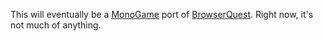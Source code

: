 This will eventually be a [MonoGame](http://www.monogame.net/) port of [BrowserQuest](http://browserquest.mozilla.org/). Right now, it's not much of anything.